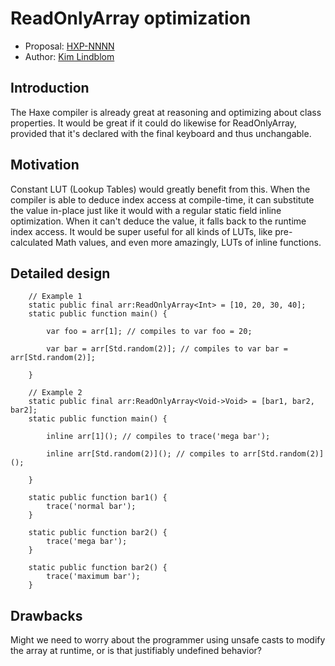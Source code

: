 # ReadOnlyArray optimization

* Proposal: [HXP-NNNN](NNNN-filename.md)
* Author: [Kim Lindblom](https://github.com/Drakim)

## Introduction

The Haxe compiler is already great at reasoning and optimizing about class properties. It would be great if it could do likewise for ReadOnlyArray, provided that it's declared with the final keyboard and thus unchangable.

## Motivation

Constant LUT (Lookup Tables) would greatly benefit from this. When the compiler is able to deduce index access at compile-time, it can substitute the value in-place just like it would with a regular static field inline optimization. When it can't deduce the value, it falls back to the runtime index access. It would be super useful for all kinds of LUTs, like pre-calculated Math values, and even more amazingly, LUTs of inline functions.

## Detailed design

```
    // Example 1
    static public final arr:ReadOnlyArray<Int> = [10, 20, 30, 40];
    static public function main() {

        var foo = arr[1]; // compiles to var foo = 20;

        var bar = arr[Std.random(2)]; // compiles to var bar = arr[Std.random(2)];

    }

    // Example 2
    static public final arr:ReadOnlyArray<Void->Void> = [bar1, bar2, bar2];
    static public function main() {

        inline arr[1](); // compiles to trace('mega bar');

        inline arr[Std.random(2)](); // compiles to arr[Std.random(2)]();

    }

    static public function bar1() {
        trace('normal bar');
    }

    static public function bar2() {
        trace('mega bar');
    }

    static public function bar2() {
        trace('maximum bar');
    }

```



## Drawbacks

Might we need to worry about the programmer using unsafe casts to modify the array at runtime, or is that justifiably undefined behavior?
